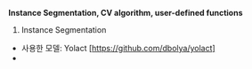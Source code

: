 **Instance Segmentation, CV algorithm, user-defined functions**<br>
1. Instance Segmentation<br>
- 사용한 모델: Yolact [https://github.com/dbolya/yolact]<br>
-
